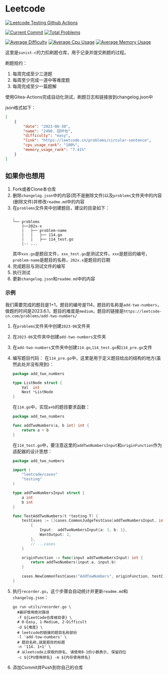 # Leetcode

[![Leetcode Testing Github Actions](https://github.com/sunist-c/LeetCode/actions/workflows/testing.yml/badge.svg)](https://github.com/sunist-c/LeetCode/actions/workflows/testing.yml)

[![Current Commit](https://img.shields.io/badge/2023.9.20-last_commit-blue)](https://studio.sunist.work/sunist-c/leetcode)
[![Total Problems](https://img.shields.io/badge/58+_problems-8A2BE2)](https://studio.sunist.work/sunist-c/leetcode)

[![Average Difficulty](https://img.shields.io/badge/difficulty-1.7500-lightyellow)](https://studio.sunist.work/sunist-c/leetcode)
[![Average Cpu Usage](https://img.shields.io/badge/cpu_usage_rank-82.49%25-lightgreen)](https://studio.sunist.work/sunist-c/leetcode)
[![Average Memory Usage](https://img.shields.io/badge/memory_usage_rank-67.10%25-lightgreen)](https://studio.sunist.work/sunist-c/leetcode)

这里是`sunist-c`的力扣刷题仓库，用于记录并提交刷题的过程。

刷题规约：

1. 每周完成至少三道题
2. 每周至少完成一道中等难度题
3. 每周完成至少一篇题解

使用Gitea-Actions完成自动化测试，刷题日志和链接放到changelog.json中

json格式如下：

```json
[
	{
		"date": "2023-06-30",
		"name": "2490. 回环句",
		"difficulty": "easy",
		"link": "https://leetcode.cn/problems/circular-sentence",
		"cpu_usage_rank": "100%",
		"memory_usage_rank": "7.41%"
	}
]
```

## 如果你也想用

1. Fork或者Clone本仓库
2. 删除`changelog.json`中的内容(而不是删除文件)以及`problems`文件夹中的内容(删除文件)并修改`readme.md`中的内容
3. 在`problems`文件夹中创建题目，建议的目录如下：
    ```text
    .
    └── problems
        ├──202x-x
        |   ├── problem-name
        |   |   ├── 114.go
        |   |   ├── 114_test.go
        |-- ...
    ```
    其中`xxx.go`是题目文件，`xxx_test.go`是测试文件，`xxx`是题目的编号，`problem-name`是题目的名称，`202x.x`是题目的日期
4. 完成题目与测试文件的编写
5. 执行测试
6. 更新`changelog.json`和`readme.md`中的内容

### 示例

我们需要完成的题目是1+1，题目的编号是114，题目的名称是`add-two-numbers`，做题的时间是2023.6.1，题目的难度是`medium`，题目的链接是`https://leetcode-cn.com/problems/add-two-numbers/`

1. 在`problems`文件夹中创建`2023-06`文件夹
2. 在`2023-06`文件夹中创建`add-two-numbers`文件夹
3. 在`add-two-numbers`文件夹中创建`114.go`,`114_test.go`和`114_pre.go`文件
4. 编写题目代码：
    在`114_pre.go`中，这里是用于定义题目给出的结构的地方(虽然此处并没有用到)：
    ```go
    package add_two_numbers
    
    type ListNode struct {
        Val  int
        Next *ListNode
    }
    ```
    
    在`114.go`中，实现`a+b`的题目要求函数：
    ```go
    package add_two_numbers
    
    func addTwoNumbers(a, b int) int {
        return a + b
    }
    ```
    
    在`114_test.go`中，要注意这里的`addTwoNumbersInput`和`originFunction`作为适配器的设计思想：
    
    ```go
    package add_two_numbers
    
    import (
        "leetcode/cases"
        "testing"
    )
   
    type addTwoNumbersInput struct {
        a int
        b int
    }
    
    func TestAddTwoNumbers(t *testing.T) {
        testCases := []cases.CommonJudgeTestCase[addTwoNumbersInput, int]{
            {
                Input:  addTwoNumbersInput{a: 1, b: 1},
                WantOutput: 2,
            },
            // ...cases
        }
   
        originFunction := func(input addTwoNumbersInput) int {
            return addTwoNumbers(input.a, input.b)
        }
        
        cases.NewCommonTestCases("AddTowNumbers", originFunction, testCases...).Run(t)
    }
    ```
5. 执行`recorder.go`，这个步骤会自动统计并更新`readme.md`和`changelog.json`：
    ```shell
    go run utils/recorder.go \
      #最好使用绝对路径 
      -f ${LeetCode仓库根目录} \ 
      # 0-Easy, 1-Medium, 2-Difficult
      -d ${难度} \ 
      # leetcode的链接的题目名称部份
      -l 'add-tow-numbers' \ 
      # 题目名称,就是题目的标题
      -n '114. 1+1' \ 
      # 从leetcode上获取的排名, 请使用0-1的小数表示, 保留四位
      -c ${CPU使用排名} -m ${内存使用排名} 
    ```
6. 添加Commit并Push到你自己的仓库 
